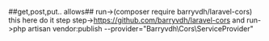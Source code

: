 ##get,post,put.. allows##
run->(composer require barryvdh/laravel-cors)
this here do it step step->https://github.com/barryvdh/laravel-cors
and run->php artisan vendor:publish --provider="Barryvdh\Cors\ServiceProvider"

